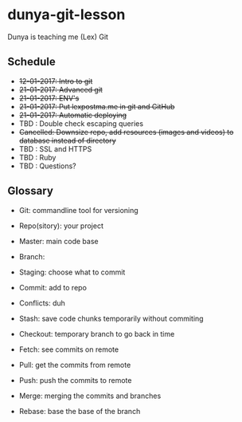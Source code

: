 # dunya-git-lesson
Dunya is teaching me (Lex) Git

## Schedule

- ~~12-01-2017: Intro to git~~
- ~~21-01-2017: Advanced git~~
- ~~21-01-2017: ENV's~~
- ~~21-01-2017: Put lexpostma.me in git and GitHub~~
- ~~21-01-2017: Automatic deploying~~
- TBD       : Double check escaping queries
- ~~Cancelled: Downsize repo, add resources (images and videos) to database instead of directory~~
- TBD       : SSL and HTTPS
- TBD       : Ruby
- TBD       : Questions?

## Glossary

- Git: commandline tool for versioning
- Repo(sitory): your project
- Master: main code base
- Branch: 

- Staging: choose what to commit
- Commit: add to repo
- Conflicts: duh
- Stash: save code chunks temporarily without commiting

- Checkout: temporary branch to go back in time
- Fetch: see commits on remote
- Pull: get the commits from remote
- Push: push the commits to remote
- Merge: merging the commits and branches
- Rebase: base the base of the branch